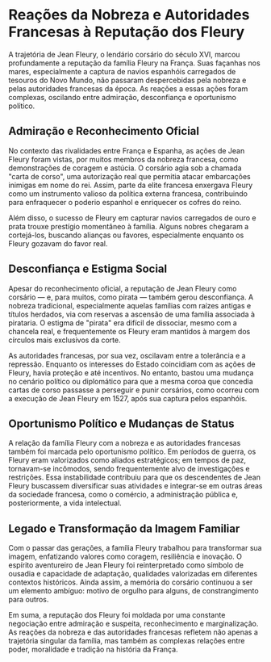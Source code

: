 # Reações da Nobreza e Autoridades Francesas à Reputação dos Fleury

A trajetória de Jean Fleury, o lendário corsário do século XVI, marcou profundamente a reputação da família Fleury na França. Suas façanhas nos mares, especialmente a captura de navios espanhóis carregados de tesouros do Novo Mundo, não passaram despercebidas pela nobreza e pelas autoridades francesas da época. As reações a essas ações foram complexas, oscilando entre admiração, desconfiança e oportunismo político.

## Admiração e Reconhecimento Oficial

No contexto das rivalidades entre França e Espanha, as ações de Jean Fleury foram vistas, por muitos membros da nobreza francesa, como demonstrações de coragem e astúcia. O corsário agia sob a chamada "carta de corso", uma autorização real que permitia atacar embarcações inimigas em nome do rei. Assim, parte da elite francesa enxergava Fleury como um instrumento valioso da política externa francesa, contribuindo para enfraquecer o poderio espanhol e enriquecer os cofres do reino.

Além disso, o sucesso de Fleury em capturar navios carregados de ouro e prata trouxe prestígio momentâneo à família. Alguns nobres chegaram a cortejá-los, buscando alianças ou favores, especialmente enquanto os Fleury gozavam do favor real.

## Desconfiança e Estigma Social

Apesar do reconhecimento oficial, a reputação de Jean Fleury como corsário — e, para muitos, como pirata — também gerou desconfiança. A nobreza tradicional, especialmente aquelas famílias com raízes antigas e títulos herdados, via com reservas a ascensão de uma família associada à pirataria. O estigma de "pirata" era difícil de dissociar, mesmo com a chancela real, e frequentemente os Fleury eram mantidos à margem dos círculos mais exclusivos da corte.

As autoridades francesas, por sua vez, oscilavam entre a tolerância e a repressão. Enquanto os interesses do Estado coincidiam com as ações de Fleury, havia proteção e até incentivos. No entanto, bastou uma mudança no cenário político ou diplomático para que a mesma coroa que concedia cartas de corso passasse a perseguir e punir corsários, como ocorreu com a execução de Jean Fleury em 1527, após sua captura pelos espanhóis.

## Oportunismo Político e Mudanças de Status

A relação da família Fleury com a nobreza e as autoridades francesas também foi marcada pelo oportunismo político. Em períodos de guerra, os Fleury eram valorizados como aliados estratégicos; em tempos de paz, tornavam-se incômodos, sendo frequentemente alvo de investigações e restrições. Essa instabilidade contribuiu para que os descendentes de Jean Fleury buscassem diversificar suas atividades e integrar-se em outras áreas da sociedade francesa, como o comércio, a administração pública e, posteriormente, a vida intelectual.

## Legado e Transformação da Imagem Familiar

Com o passar das gerações, a família Fleury trabalhou para transformar sua imagem, enfatizando valores como coragem, resiliência e inovação. O espírito aventureiro de Jean Fleury foi reinterpretado como símbolo de ousadia e capacidade de adaptação, qualidades valorizadas em diferentes contextos históricos. Ainda assim, a memória do corsário continuou a ser um elemento ambíguo: motivo de orgulho para alguns, de constrangimento para outros.

Em suma, a reputação dos Fleury foi moldada por uma constante negociação entre admiração e suspeita, reconhecimento e marginalização. As reações da nobreza e das autoridades francesas refletem não apenas a trajetória singular da família, mas também as complexas relações entre poder, moralidade e tradição na história da França.